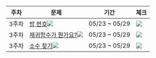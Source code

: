 |주차|문제|기간|체크|
|--|---|---|---|
|3주차|[방 번호](https://www.acmicpc.net/problem/1475)<img src="https://img.shields.io/badge/S5-435f7a?"></a> |05/23 ~ 05/29|<img src="https://img.shields.io/badge/진행중-808080?"/></a>
|3주차|[재귀함수가 뭔가요?](https://www.acmicpc.net/problem/17478)<img src="https://img.shields.io/badge/S5-435f7a?"></a>|05/23 ~ 05/29|<img src="https://img.shields.io/badge/진행중-808080?"/></a>
|3주차|[소수 찾기](https://programmers.co.kr/learn/courses/30/lessons/42839)<img src="https://img.shields.io/badge/Lv.2-ffc107?">|05/23 ~ 05/29|<img src="https://img.shields.io/badge/진행중-808080?"/></a>
 
